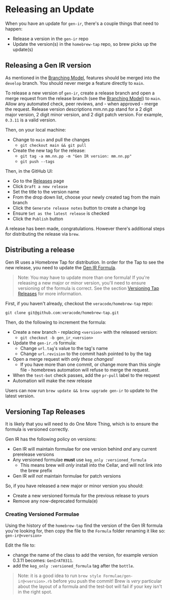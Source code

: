 # Releasing an Update

When you have an update for `gen-ir`, there's a couple things that need to happen:

- Release a version in the `gen-ir` repo
- Update the version(s) in the `homebrew-tap` repo, so brew picks up the update(s)

## Releasing a Gen IR version

As mentioned in the [Branching Model](branching_model.md), features should be merged into the `develop` branch. You should never merge a feature directly to `main`.

To release a new version of `gen-ir`, create a release branch and open a merge request from the release branch (see the [Branching Model](branching_model.md)) to `main`. Allow any automated check, peer reviews, and - when approved - merge the request.  Release version descriptions mm.nn.pp stand for a 2 digit major version, 2 digit minor version, and 2 digit patch version. For example, `0.3.11` is a valid version.

Then, on your local machine:

- Change to `main` and pull the changes
  - `git checkout main && git pull`
- Create the new tag for the release:
  - `git tag -a mm.nn.pp -m "Gen IR version: mm.nn.pp"`
  - `git push --tags`

Then, in the GitHub UI:

- Go to the [Releases](https://github.com/veracode/gen-ir/releases) page
- Click `Draft a new release`
- Set the title to the version name
- From the drop down list, choose your newly created tag from the main branch
- Click the `Generate release notes` button to create a change log
- Ensure `Set as the latest release` is checked
- Click the `Publish` button

A release has been made, congratulations. However there's additional steps for distributing the release via `brew`.

## Distributing a release

Gen IR uses a Homebrew Tap for distribution. In order for the Tap to see the new release, you need to update the [Gen IR Formula](https://github.com/veracode/homebrew-tap/blob/main/Formula/gen-ir.rb).

> Note: You may have to update more than one formula! If you're releasing a new major or minor version, you'll need to ensure versioning of the formula is correct. See the section [Versioning Tap Releases](#versioning-tap-releases) for more information.

First, if you haven't already, checkout the `veracode/homebrew-tap` repo:

```shell
git clone git@github.com:veracode/homebrew-tap.git
```

Then, do the following to increment the formula:

- Create a new branch - replacing `<version>` with the released version:
  - `git checkout -b gen_ir_<version>`
- Update the `gen-ir.rb` formula:
  - Change `url.tag`'s value to the tag's name
  - Change `url.revision` to the commit hash pointed to by the tag
- Open a merge request with _only these changes!_
  - If you have more than one commit, or change more than this single file - homebrews automation will refuse to merge the request.
- When the `test-bot` check passes, add the `pr-pull` label to the request
- Automation will make the new release

Users can now run `brew update && brew upgrade gen-ir` to update to the latest version.

## Versioning Tap Releases

It is likely that you will need to do One More Thing, which is to ensure the formula is versioned correctly.

Gen IR has the following policy on versions:

- Gen IR will maintain formulae for one version behind _and_ any current prerelease versions
- Any versioned formulae **must** use `keg_only :versioned_formula`
  - This means brew will _only_ install into the Cellar, and will not link into the brew prefix
- Gen IR _will not_ maintain formulae for patch versions

So, if you have released a new major or minor version you should:

- Create a new versioned formula for the previous release to yours
- Remove any now-deprecated formula(e)

### Creating Versioned Formulae

Using the history of the `homebrew-tap` find the version of the Gen IR formula you're looking for, then copy the file to the `Formula` folder renaming it like so: `gen-ir@<version>`

Edit the file to:

- change the name of the class to add the version, for example version 0.3.11 becomes: `GenIrAT0311`.
- add the `keg_only :versioned_formula` tag after the `bottle`.

> Note: it is a good idea to run `brew style Formulae/gen-ir@<version>.rb` before you push the commit! Brew is _very_ particular about the layout of a formula and the test-bot will fail if your key isn't in the right spot.
